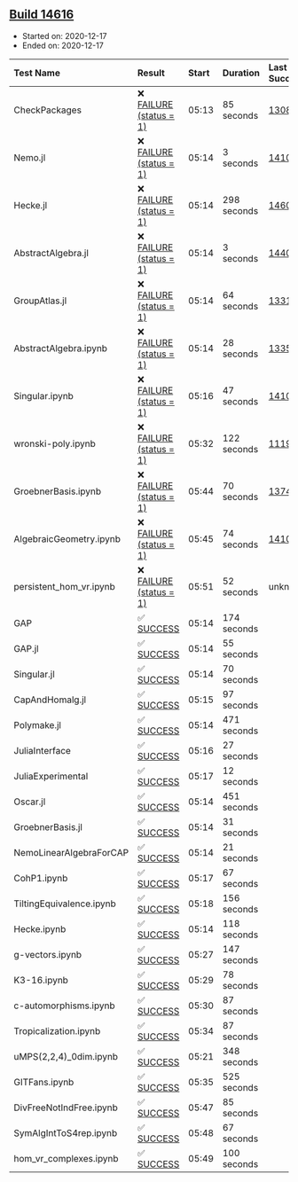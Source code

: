 ## [Build 14616](https://oscarci.mathematik.uni-kl.de/job/oscar/14616/)

* Started on: 2020-12-17
* Ended on: 2020-12-17

| Test Name    | Result | Start | Duration | Last Success | First Failure |
|:-------------|:-------|:------|:---------|:-------------|:--------------|
| CheckPackages | ❌ [FAILURE (status = 1)](https://oscarci.mathematik.uni-kl.de/job/oscar/14616/artifact/logs/build-14616/CheckPackages.log) | 05:13 | 85 seconds | [13085](https://oscarci.mathematik.uni-kl.de/job/oscar/13085/) | [13086](https://oscarci.mathematik.uni-kl.de/job/oscar/13086/) |
| Nemo.jl | ❌ [FAILURE (status = 1)](https://oscarci.mathematik.uni-kl.de/job/oscar/14616/artifact/logs/build-14616/Nemo.jl.log) | 05:14 | 3 seconds | [14101](https://oscarci.mathematik.uni-kl.de/job/oscar/14101/) | [14102](https://oscarci.mathematik.uni-kl.de/job/oscar/14102/) |
| Hecke.jl | ❌ [FAILURE (status = 1)](https://oscarci.mathematik.uni-kl.de/job/oscar/14616/artifact/logs/build-14616/Hecke.jl.log) | 05:14 | 298 seconds | [14608](https://oscarci.mathematik.uni-kl.de/job/oscar/14608/) | [14609](https://oscarci.mathematik.uni-kl.de/job/oscar/14609/) |
| AbstractAlgebra.jl | ❌ [FAILURE (status = 1)](https://oscarci.mathematik.uni-kl.de/job/oscar/14616/artifact/logs/build-14616/AbstractAlgebra.jl.log) | 05:14 | 3 seconds | [14405](https://oscarci.mathematik.uni-kl.de/job/oscar/14405/) | [14406](https://oscarci.mathematik.uni-kl.de/job/oscar/14406/) |
| GroupAtlas.jl | ❌ [FAILURE (status = 1)](https://oscarci.mathematik.uni-kl.de/job/oscar/14616/artifact/logs/build-14616/GroupAtlas.jl.log) | 05:14 | 64 seconds | [13311](https://oscarci.mathematik.uni-kl.de/job/oscar/13311/) | [13312](https://oscarci.mathematik.uni-kl.de/job/oscar/13312/) |
| AbstractAlgebra.ipynb | ❌ [FAILURE (status = 1)](https://oscarci.mathematik.uni-kl.de/job/oscar/14616/artifact/logs/build-14616/AbstractAlgebra.ipynb.log) | 05:14 | 28 seconds | [13355](https://oscarci.mathematik.uni-kl.de/job/oscar/13355/) | [13356](https://oscarci.mathematik.uni-kl.de/job/oscar/13356/) |
| Singular.ipynb | ❌ [FAILURE (status = 1)](https://oscarci.mathematik.uni-kl.de/job/oscar/14616/artifact/logs/build-14616/Singular.ipynb.log) | 05:16 | 47 seconds | [14101](https://oscarci.mathematik.uni-kl.de/job/oscar/14101/) | [14102](https://oscarci.mathematik.uni-kl.de/job/oscar/14102/) |
| wronski-poly.ipynb | ❌ [FAILURE (status = 1)](https://oscarci.mathematik.uni-kl.de/job/oscar/14616/artifact/logs/build-14616/wronski-poly.ipynb.log) | 05:32 | 122 seconds | [11192](https://oscarci.mathematik.uni-kl.de/job/oscar/11192/) | [11193](https://oscarci.mathematik.uni-kl.de/job/oscar/11193/) |
| GroebnerBasis.ipynb | ❌ [FAILURE (status = 1)](https://oscarci.mathematik.uni-kl.de/job/oscar/14616/artifact/logs/build-14616/GroebnerBasis.ipynb.log) | 05:44 | 70 seconds | [13748](https://oscarci.mathematik.uni-kl.de/job/oscar/13748/) | [13749](https://oscarci.mathematik.uni-kl.de/job/oscar/13749/) |
| AlgebraicGeometry.ipynb | ❌ [FAILURE (status = 1)](https://oscarci.mathematik.uni-kl.de/job/oscar/14616/artifact/logs/build-14616/AlgebraicGeometry.ipynb.log) | 05:45 | 74 seconds | [14101](https://oscarci.mathematik.uni-kl.de/job/oscar/14101/) | [14102](https://oscarci.mathematik.uni-kl.de/job/oscar/14102/) |
| persistent_hom_vr.ipynb | ❌ [FAILURE (status = 1)](https://oscarci.mathematik.uni-kl.de/job/oscar/14616/artifact/logs/build-14616/persistent_hom_vr.ipynb.log) | 05:51 | 52 seconds | unknown | unknown |
| GAP | ✅ [SUCCESS](https://oscarci.mathematik.uni-kl.de/job/oscar/14616/artifact/logs/build-14616/GAP.log) | 05:14 | 174 seconds |  |  |
| GAP.jl | ✅ [SUCCESS](https://oscarci.mathematik.uni-kl.de/job/oscar/14616/artifact/logs/build-14616/GAP.jl.log) | 05:14 | 55 seconds |  |  |
| Singular.jl | ✅ [SUCCESS](https://oscarci.mathematik.uni-kl.de/job/oscar/14616/artifact/logs/build-14616/Singular.jl.log) | 05:14 | 70 seconds |  |  |
| CapAndHomalg.jl | ✅ [SUCCESS](https://oscarci.mathematik.uni-kl.de/job/oscar/14616/artifact/logs/build-14616/CapAndHomalg.jl.log) | 05:15 | 97 seconds |  |  |
| Polymake.jl | ✅ [SUCCESS](https://oscarci.mathematik.uni-kl.de/job/oscar/14616/artifact/logs/build-14616/Polymake.jl.log) | 05:14 | 471 seconds |  |  |
| JuliaInterface | ✅ [SUCCESS](https://oscarci.mathematik.uni-kl.de/job/oscar/14616/artifact/logs/build-14616/JuliaInterface.log) | 05:16 | 27 seconds |  |  |
| JuliaExperimental | ✅ [SUCCESS](https://oscarci.mathematik.uni-kl.de/job/oscar/14616/artifact/logs/build-14616/JuliaExperimental.log) | 05:17 | 12 seconds |  |  |
| Oscar.jl | ✅ [SUCCESS](https://oscarci.mathematik.uni-kl.de/job/oscar/14616/artifact/logs/build-14616/Oscar.jl.log) | 05:14 | 451 seconds |  |  |
| GroebnerBasis.jl | ✅ [SUCCESS](https://oscarci.mathematik.uni-kl.de/job/oscar/14616/artifact/logs/build-14616/GroebnerBasis.jl.log) | 05:14 | 31 seconds |  |  |
| NemoLinearAlgebraForCAP | ✅ [SUCCESS](https://oscarci.mathematik.uni-kl.de/job/oscar/14616/artifact/logs/build-14616/NemoLinearAlgebraForCAP.log) | 05:14 | 21 seconds |  |  |
| CohP1.ipynb | ✅ [SUCCESS](https://oscarci.mathematik.uni-kl.de/job/oscar/14616/artifact/logs/build-14616/CohP1.ipynb.log) | 05:17 | 67 seconds |  |  |
| TiltingEquivalence.ipynb | ✅ [SUCCESS](https://oscarci.mathematik.uni-kl.de/job/oscar/14616/artifact/logs/build-14616/TiltingEquivalence.ipynb.log) | 05:18 | 156 seconds |  |  |
| Hecke.ipynb | ✅ [SUCCESS](https://oscarci.mathematik.uni-kl.de/job/oscar/14616/artifact/logs/build-14616/Hecke.ipynb.log) | 05:14 | 118 seconds |  |  |
| g-vectors.ipynb | ✅ [SUCCESS](https://oscarci.mathematik.uni-kl.de/job/oscar/14616/artifact/logs/build-14616/g-vectors.ipynb.log) | 05:27 | 147 seconds |  |  |
| K3-16.ipynb | ✅ [SUCCESS](https://oscarci.mathematik.uni-kl.de/job/oscar/14616/artifact/logs/build-14616/K3-16.ipynb.log) | 05:29 | 78 seconds |  |  |
| c-automorphisms.ipynb | ✅ [SUCCESS](https://oscarci.mathematik.uni-kl.de/job/oscar/14616/artifact/logs/build-14616/c-automorphisms.ipynb.log) | 05:30 | 87 seconds |  |  |
| Tropicalization.ipynb | ✅ [SUCCESS](https://oscarci.mathematik.uni-kl.de/job/oscar/14616/artifact/logs/build-14616/Tropicalization.ipynb.log) | 05:34 | 87 seconds |  |  |
| uMPS(2,2,4)_0dim.ipynb | ✅ [SUCCESS](https://oscarci.mathematik.uni-kl.de/job/oscar/14616/artifact/logs/build-14616/uMPS-2-2-4-_0dim.ipynb.log) | 05:21 | 348 seconds |  |  |
| GITFans.ipynb | ✅ [SUCCESS](https://oscarci.mathematik.uni-kl.de/job/oscar/14616/artifact/logs/build-14616/GITFans.ipynb.log) | 05:35 | 525 seconds |  |  |
| DivFreeNotIndFree.ipynb | ✅ [SUCCESS](https://oscarci.mathematik.uni-kl.de/job/oscar/14616/artifact/logs/build-14616/DivFreeNotIndFree.ipynb.log) | 05:47 | 85 seconds |  |  |
| SymAlgIntToS4rep.ipynb | ✅ [SUCCESS](https://oscarci.mathematik.uni-kl.de/job/oscar/14616/artifact/logs/build-14616/SymAlgIntToS4rep.ipynb.log) | 05:48 | 67 seconds |  |  |
| hom_vr_complexes.ipynb | ✅ [SUCCESS](https://oscarci.mathematik.uni-kl.de/job/oscar/14616/artifact/logs/build-14616/hom_vr_complexes.ipynb.log) | 05:49 | 100 seconds |  |  |
